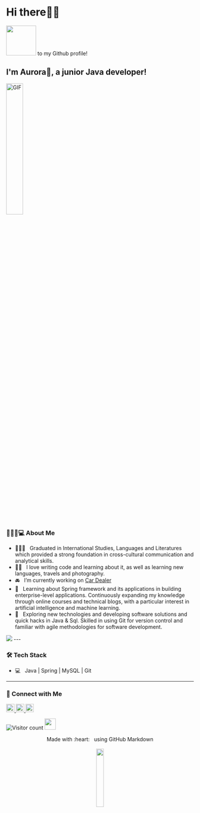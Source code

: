 <h1>Hi there👋🏼 </h1> 
<img src="https://raw.githubusercontent.com/alexnaiman/alexnaiman/master/resources/welcomeglitch.gif" width="80px" /> to my Github profile! 
<h2>I'm Aurora🌸, a junior Java developer!</h2>

<img alt="GIF" src="https://media.giphy.com/media/Cmr1OMJ2FN0B2/giphy.gif" width="30%" />

<h3>💁🏼‍♀️💻 About Me </h3>

- 👩🏼‍🎓 &nbsp; Graduated in International Studies, Languages and Literatures which provided a strong foundation in cross-cultural communication and analytical skills.
- ✍🏼 &nbsp; I love writing code and learning about it, as well as learning new languages, travels and photography.
- 🚘 &nbsp; I’m currently working on [Car Dealer](https://github.com/develhope/Java23-Team1-Dealer)
- 🌱 &nbsp; Learning about Spring framework and its applications in building enterprise-level applications. Continuously expanding my knowledge through online courses and technical blogs, with a particular interest in artificial intelligence and machine learning.
- 👀 &nbsp; Exploring new technologies and developing software solutions and quick hacks in Java & Sql. Skilled in using Git for version control and familiar with agile methodologies for software development.

<img src="https://camo.githubusercontent.com/06a8552074d0388312537409f51acb73483b3f21f6461a633f28cff99a061fad/68747470733a2f2f6d656469612e67697068792e636f6d2f6d656469612f6a6d7948713853746864347662346d6652652f67697068792e676966" data-canonical-src="https://media.giphy.com/media/jmyHq8Sthd4vb4mfRe/giphy.gif" style="max-width: 30; display: inline-block;" data-target="animated-image.originalImage">
---

<h3>🛠 Tech Stack</h3>

- 💻 &nbsp; Java | Spring | MySQL | Git
---
<h3> 💚 Connect with Me </h3>
<a href="https://www.linkedin.com/in/aurora-scalici/" target="linkedin">
  <img width="22" src="https://cdn-icons-png.flaticon.com/512/174/174857.png" alt="LinkedIn">
</a>
<a href="https://www.instagram.com/aurora.scalici_/" target="instagram">
  <img width="22" src="https://cdn-icons-png.flaticon.com/512/174/174855.png" alt="Instagram">
</a>
<a href="https://t.me/prymb" target="_blank"> <img width="22" src="https://cdn-icons-png.flaticon.com/512/2111/2111646.png" alt="Telegram"></a>
<p align="center"></p>

![Visitor count](https://visitor-badge.laobi.icu/badge?page_id=Sijia18.Sijia18)  <img src="https://media.giphy.com/media/dxn6fRlTIShoeBr69N/giphy.gif" width="30" align="mid-right">

<p align="center">
  Made with :heart: &nbsp; using GitHub Markdown
  <br/>
  <br/>
  <img src="https://media.giphy.com/media/jpVnC65DmYeyRL4LHS/giphy.gif" width="20%">
</p>
